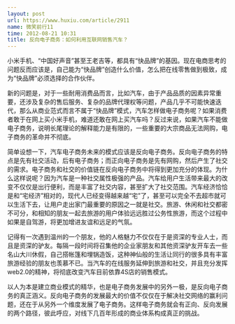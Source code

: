 ```yaml
---
layout: post
url: https://www.huxiu.com/article/2911
name: 微笑前行11
time: 2012-08-21 10:31
title: 反向电子商务：如何利用互联网销售汽车？
---
```

小米手机、“中国好声音”甚至王老吉等，都具有“快品牌”的基因。现在电商思考的问题反而应该是，自己能为“快品牌”创造什么价值，怎么把在线零售做到极致，成为“快品牌”必须选择的合作伙伴。

新的问题是，对于一些耐用消费品而言，比如汽车，由于产品品质的因素异常重要，还涉及复杂的售后服务、复杂的品牌代理权等问题，产品几乎不可能快速迭代，那么从商业范式而言不属于“快品牌”模式，汽车怎样做电子商务呢？如果消费者敢于在网上买小米手机，难道还敢在网上买汽车吗？反过来说，如果汽车不能做电子商务，说明长尾理论的解释能力是有限的，一些重要的大宗商品无法网购，电子商务的革命并不彻底。

简单设想一下，汽车电子商务未来的模式应该是反向电子商务。反向电子商务的特点是先有社交活动，后有电子商务；而正向电子商务是先有网购，然后产生了社交的需求。电子商务和社交的价值链在反向电子商务中将得到更加充分的体现。为什么这样说呢？因为汽车是一种社交属性极强的产品。汽车给用户生活带来最大的改变不仅仅是出行便利，而是丰富了社交内容，甚至扩大了社交范围。汽车经济恰恰是和“宅经济”相对的，现代人已经变得越来越“宅”了，甚至可以完全不去超市就可以生活下去，让用户走出家门最重要的原因之一就是社交。旅游、休闲和社交都密不可分，和相知的朋友一起去旅游的用户体验远远胜过公务性旅游，而这个过程中如果是自驾游，将更加增进友谊和远足的气氛。

记得有一次遇到温州的一个朋友，他的人格魅力不仅仅在于是资深的专业人士，而且是资深的驴友。每隔一段时间将召集他的企业家朋友和其他资深驴友开车去一些名山大川休假，自己搭帐篷和埋锅造饭，这种神仙般的生活让同行的很多具有丰富旅游经验的朋友也羡慕不已。当汽车的在线服务延伸到旅游和社交，并且充分发挥web2.0的精神，将彻底改变汽车目前依靠4S店的销售模式。

以人为本是建立商业模式的精华，也是电子商务发展中的另外一极，是反向电子商务的真正涵义。反向电子商务的发展最大的价值不仅仅在于解决社交网络的赢利问题，还在于从另外一个维度发展了电子商务。这样电子商务就会有正向、反向发展的两个路径，彼此呼应，对线下几百年形成的商业体系构成真正的挑战。

